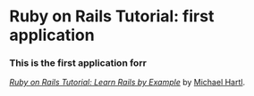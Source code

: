 # Ruby on Rails Tutorial: first application

### This is the first application forr
[*Ruby on Rails Tutorial: Learn Rails by Example*](http://railstutorial.org/) 
by [Michael Hartl](http://michaelhartl.com/).


